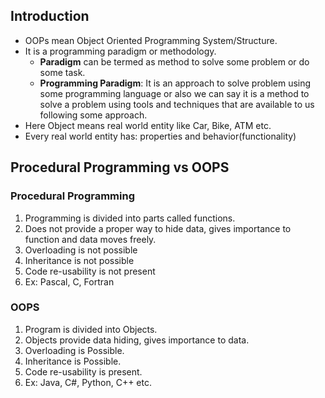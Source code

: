 ## Introduction
- OOPs mean Object Oriented Programming System/Structure.
- It is a programming paradigm or methodology.
	- **Paradigm** can be termed as method to solve some problem or do some task.
	- **Programming Paradigm**: It is an approach to solve problem using some programming language or also we can say it is a method to solve a problem using tools and techniques that are available to us following some approach.
- Here Object means real world entity like Car, Bike, ATM etc.
- Every real world entity has: properties and behavior(functionality)
## Procedural Programming vs OOPS
### Procedural Programming
1. Programming is divided into parts called functions.
2. Does not provide a proper way to hide data, gives importance to function and data moves freely.
3. Overloading is not possible
4. Inheritance is not possible
5. Code re-usability is not present
6. Ex: Pascal, C, Fortran
### OOPS
1. Program is divided into Objects.
2. Objects provide data hiding, gives importance to data.
3. Overloading is Possible.
4. Inheritance is Possible.
5. Code re-usability is present.
6. Ex: Java, C#, Python, C++ etc.